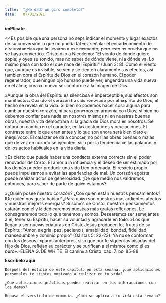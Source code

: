 ```yaml
---
title:  "¿He dado un giro completo?"
date:   07/01/2021
---
```


**imPlícate**

<<Es posible que una persona no sepa indicar el momento y lugar exactos de su conversión, o que no pueda tal vez señalar el encadenamiento de circunstancias que la llevaron a ese momento; pero esto no prueba que no se haya convertido. Cristo dijo a Nicodemo: "El viento de donde quiere sopla; y oyes su sonido, mas no sabes de dónde viene, ni a dónde va. Lo mismo pasa con todo el que nace del Espíritu" (Juan 3: 8). Como el viento que, aunque es invisible, se ven y se sienten claramente sus efectos, así también obra el Espíritu de Dios en el corazón humano. El poder regenerador, que ningún ojo humano puede ver, engendra una vida nueva en el alma; crea un nuevo ser conforme a la imagen de Dios.

»Aunque la obra del Espíritu es silenciosa e imperceptible, sus efectos son manifiestos. Cuando el corazón ha sido renovado por el Espíritu de Dios, el hecho se revela en la vida. Si bien no podemos hacer cosa alguna para cambiar nuestro corazón, ni para ponernos en armonía con Dios; si bien no debemos confiar para nada en nosotros mismos ni en nuestras buenas obras, nuestra vida demostrará si la gracia de Dios mora en nosotros. Se notará un cambio en el carácter, en las costumbres y ocupaciones. El contraste entre lo que eran antes y lo que son ahora será bien claro e inequívoco. El carácter se da a conocer, no por las obras buenas o malas que de vez en cuando se ejecuten, sino por la tendencia de las palabras y de los actos habituales en la vida diaria.

»Es cierto que puede haber una conducta externa correcta sin el poder renovador de Cristo. El amor a la influencia y el deseo de ser estimado por los demás pueden producir una vida bien ordenada. El respeto propio puede impulsarnos a evitar las apariencias de mal. Un corazón egoísta puede realizar actos de generosidad. ¿De qué medio nos valdremos, entonces, para saber de parte de quién estamos?

»¿Quién posee nuestro corazón? ¿Con quién están nuestros pensamientos? lDe quién nos gusta hablar? ¿Para quién son nuestros más ardientes afectos y nuestras mejores energías? Si somos de Cristo, nuestros pensamientos estarán con él y le dedicaremos nuestras más gratas reflexiones. Le consagraremos todo lo que tenemos y somos. Desearemos ser semejantes a él, tener su Espíritu, hacer su voluntad y agradarle en todo. »Los que llegan a ser nuevas criaturas en Cristo Jesús producen los frutos de su Espíritu: "Amor, alegría, paz, paciencia, amabilidad, bondad, fidelidad, mansedumbre y dominio propio" (Gálatas 5: 22-23). Ya no se conforman con los deseos impuros anteriores, sino que por fe siguen las pisadas del Hijo de Dios, reflejan su carácter y se purifican a sí mismos como él es puro».-ELENA G. DE WHITE, El camino a Cristo, cap. 7, pp. 85-88

**Escríbelo aquí**

`Después del estudio de este capítulo en esta semana, ¿qué aplicaciones personales te sientes motivado a realizar en tu vida?`

`¿Qué aplicaciones prácticas puedes realizar en tus interacciones con los demás?`

`Repasa el versículo de memoria. ¿Cómo se aplica a tu vida esta semana?`
